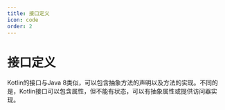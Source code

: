 ```yaml
---
title: 接口定义
icon: code
order: 2
---
```


# 接口定义

Kotlin的接口与Java 8类似，可以包含抽象方法的声明以及方法的实现。不同的是，Kotlin接口可以包含属性，但不能有状态，可以有抽象属性或提供访问器实现。
